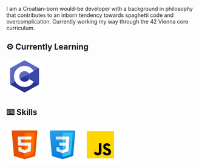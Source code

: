 I am a Croatian-born would-be developer with a background in philosophy that contributes to an inborn tendency towards spaghetti code and overcomplication. Currently working my way through the 42 Vienna core curriculum.

## ⚙️ Currently Learning 
<img src="./images/icons8-c.svg" alt="C">

## ⌨️ Skills
<p>
    <img src="./images/icons8-html.svg" alt="HTML5">
    <img src="./images/icons8-css.svg" alt="CSS3">
    <img src="./images/icons8-javascript.svg" alt="JavaScript">
</p>
<!--
**DajanPlackovic/DajanPlackovic** is a ✨ _special_ ✨ repository because its `README.md` (this file) appears on your GitHub profile.

Here are some ideas to get you started:

-->
